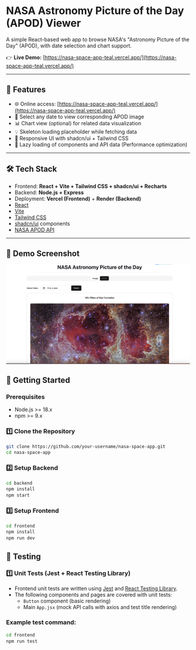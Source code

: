 # NASA Astronomy Picture of the Day (APOD) Viewer

A simple React-based web app to browse NASA's "Astronomy Picture of the Day" (APOD), with date selection and chart support.

👉 **Live Demo:** [https://nasa-space-app-teal.vercel.app/](https://nasa-space-app-teal.vercel.app/)

---

## 🌟 Features

- 🌐 Online access: [https://nasa-space-app-teal.vercel.app/](https://nasa-space-app-teal.vercel.app/)
- 📅 Select any date to view corresponding APOD image
- 📊 Chart view (optional) for related data visualization
- 💡 Skeleton loading placeholder while fetching data
- 🎨 Responsive UI with shadcn/ui + Tailwind CSS
- 🚀 Lazy loading of components and API data (Performance optimization)

---

## 🛠️ Tech Stack
- Frontend: **React + Vite + Tailwind CSS + shadcn/ui + Recharts**
- Backend: **Node.js + Express** 
- Deployment: **Vercel (Frontend)** + **Render (Backend)**
- [React](https://react.dev/)
- [Vite](https://vitejs.dev/)
- [Tailwind CSS](https://tailwindcss.com/)
- [shadcn/ui](https://ui.shadcn.com/) components
- [NASA APOD API](https://api.nasa.gov/)

---

## 📸 Demo Screenshot

![screenshot](./screenshot.jpg)

## 🚀 Getting Started

### Prerequisites

- Node.js >= 18.x
- npm >= 9.x

### 1️⃣ Clone the Repository

```bash
git clone https://github.com/your-username/nasa-space-app.git
cd nasa-space-app
```
### 2️⃣ Setup Backend   

```bash
cd backend
npm install
npm start
```

### 3️⃣ Setup Frontend
```bash
cd frontend
npm install
npm run dev
```
## 🧪 Testing

### 1️⃣ Unit Tests (Jest + React Testing Library)

- Frontend unit tests are written using [Jest](https://jestjs.io/) and [React Testing Library](https://testing-library.com/docs/react-testing-library/intro/).
- The following components and pages are covered with unit tests:
  - `Button` component (basic rendering)
  - Main `App.jsx` (mock API calls with axios and test title rendering)

### Example test command:

```bash
cd frontend
npm run test
```